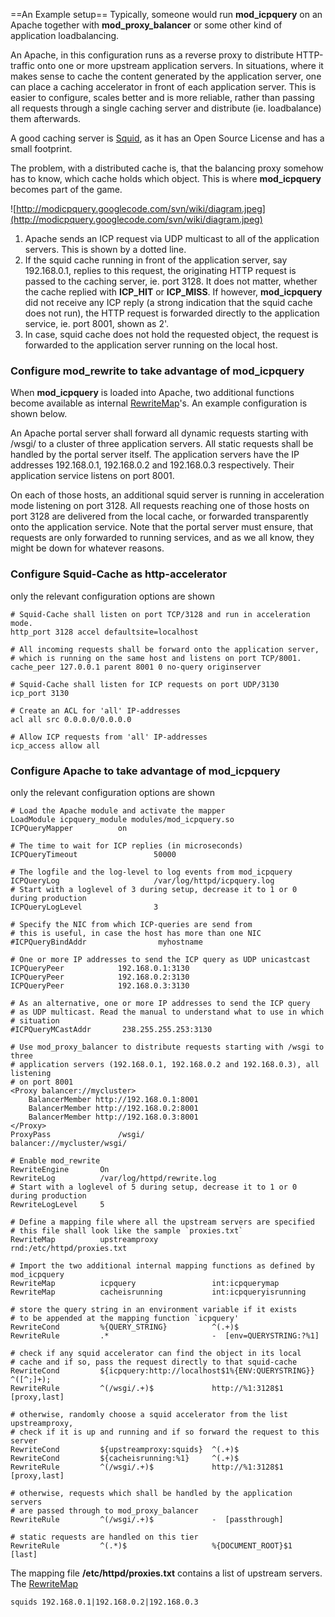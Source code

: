 ﻿==An Example setup==
Typically, someone would run **mod\_icpquery** on an Apache together with **mod\_proxy\_balancer** or some other kind of application loadbalancing.

An Apache, in this configuration runs as a reverse proxy to distribute HTTP-traffic onto one or more upstream application servers. In situations, where it makes sense to cache the content generated by the application server, one can place a caching accelerator in front
of each application server. This is easier to configure, scales better and is more reliable, rather than passing all requests through a single caching server and distribute (ie. loadbalance) them afterwards.

A good caching server is [Squid](http://www.squid-cache.org), as it has an Open Source License and has a small footprint.

The problem, with a distributed cache is, that the balancing proxy somehow has to know, which cache holds which object. This is where **mod\_icpquery** becomes part of the game.

![http://modicpquery.googlecode.com/svn/wiki/diagram.jpeg](http://modicpquery.googlecode.com/svn/wiki/diagram.jpeg)

  1. Apache sends an ICP request via UDP multicast to all of the application servers. This is shown by a dotted line.
  1. If the squid cache running in front of the application server, say 192.168.0.1, replies to this request, the originating HTTP request is passed to the caching server, ie. port 3128. It does not matter, whether the cache replied with **ICP\_HIT** or **ICP\_MISS**. If however, **mod\_icpquery** did not receive any ICP reply (a strong indication that the squid cache does not run), the HTTP request is forwarded directly to the application service, ie. port 8001, shown as 2'.
  1. In case, squid cache does not hold the requested object, the request is forwarded to the application server running on the local host.

### Configure mod\_rewrite to take advantage of mod\_icpquery ###
When **mod\_icpquery** is loaded into Apache, two additional functions become available as internal [RewriteMap](http://httpd.apache.org/docs/2.2/mod/mod_rewrite.html#rewritemap)'s. An example configuration is shown below.

An Apache portal server shall forward all dynamic requests starting with /wsgi/ to a cluster of three application servers. All static requests shall be handled by the portal server itself. The application servers have the IP addresses 192.168.0.1, 192.168.0.2 and
192.168.0.3 respectively. Their application service listens on port 8001.

On each of those hosts, an additional squid server is running in acceleration mode listening on port 3128. All requests reaching one of those hosts on port 3128 are delivered from the local cache, or forwarded transparently onto the application service. Note that the portal server must ensure, that requests are only forwarded to running services, and as we all know, they might be down for whatever reasons.

### Configure Squid-Cache as http-accelerator ###
only the relevant configuration options are shown
```
# Squid-Cache shall listen on port TCP/3128 and run in acceleration mode.
http_port 3128 accel defaultsite=localhost

# All incoming requests shall be forward onto the application server,
# which is running on the same host and listens on port TCP/8001.
cache_peer 127.0.0.1 parent 8001 0 no-query originserver

# Squid-Cache shall listen for ICP requests on port UDP/3130
icp_port 3130

# Create an ACL for 'all' IP-addresses
acl all src 0.0.0.0/0.0.0.0

# Allow ICP requests from 'all' IP-addresses
icp_access allow all
```

### Configure Apache to take advantage of mod\_icpquery ###
only the relevant configuration options are shown
```
# Load the Apache module and activate the mapper
LoadModule icpquery_module modules/mod_icpquery.so
ICPQueryMapper			on

# The time to wait for ICP replies (in microseconds)
ICPQueryTimeout                 50000

# The logfile and the log-level to log events from mod_icpquery
ICPQueryLog                     /var/log/httpd/icpquery.log
# Start with a loglevel of 3 during setup, decrease it to 1 or 0 during production
ICPQueryLogLevel                3

# Specify the NIC from which ICP-queries are send from
# this is useful, in case the host has more than one NIC
#ICPQueryBindAddr                myhostname

# One or more IP addresses to send the ICP query as UDP unicastcast
ICPQueryPeer            192.168.0.1:3130
ICPQueryPeer            192.168.0.2:3130
ICPQueryPeer            192.168.0.3:3130

# As an alternative, one or more IP addresses to send the ICP query
# as UDP multicast. Read the manual to understand what to use in which
# situation
#ICPQueryMCastAddr       238.255.255.253:3130

# Use mod_proxy_balancer to distribute requests starting with /wsgi to three
# application servers (192.168.0.1, 192.168.0.2 and 192.168.0.3), all listening 
# on port 8001
<Proxy balancer://mycluster>
    BalancerMember http://192.168.0.1:8001
    BalancerMember http://192.168.0.2:8001
    BalancerMember http://192.168.0.3:8001
</Proxy>
ProxyPass               /wsgi/               balancer://mycluster/wsgi/

# Enable mod_rewrite
RewriteEngine       On
RewriteLog          /var/log/httpd/rewrite.log
# Start with a loglevel of 5 during setup, decrease it to 1 or 0 during production
RewriteLogLevel	    5

# Define a mapping file where all the upstream servers are specified
# this file shall look like the sample `proxies.txt`
RewriteMap          upstreamproxy            rnd:/etc/httpd/proxies.txt

# Import the two additional internal mapping functions as defined by mod_icpquery
RewriteMap          icpquery                 int:icpquerymap
RewriteMap          cacheisrunning           int:icpqueryisrunning

# store the query string in an environment variable if it exists
# to be appended at the mapping function `icpquery'
RewriteCond         %{QUERY_STRING}          ^(.+)$
RewriteRule         .*                       -  [env=QUERYSTRING:?%1]

# check if any squid accelerator can find the object in its local
# cache and if so, pass the request directly to that squid-cache
RewriteCond         ${icpquery:http://localhost$1%{ENV:QUERYSTRING}}  ^([^;]+);
RewriteRule         ^(/wsgi/.+)$             http://%1:3128$1  [proxy,last]

# otherwise, randomly choose a squid accelerator from the list upstreamproxy,
# check if it is up and running and if so forward the request to this server
RewriteCond         ${upstreamproxy:squids}  ^(.+)$
RewriteCond         ${cacheisrunning:%1}     ^(.+)$
RewriteRule         ^(/wsgi/.+)$             http://%1:3128$1  [proxy,last]

# otherwise, requests which shall be handled by the application servers
# are passed through to mod_proxy_balancer
RewriteRule         ^(/wsgi/.+)$             -  [passthrough]

# static requests are handled on this tier
RewriteRule         ^(.*)$                   %{DOCUMENT_ROOT}$1  [last]
```

The mapping file **/etc/httpd/proxies.txt** contains a list of upstream servers.
The [RewriteMap](http://httpd.apache.org/docs/2.2/mod/mod_rewrite.html#rewritemap)
```
squids 192.168.0.1|192.168.0.2|192.168.0.3
```